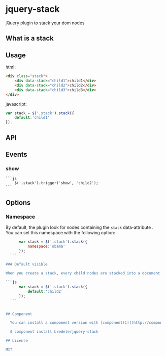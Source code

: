 
# jquery-stack

  jQuery plugin to stack your dom nodes

## What is a stack



## Usage

html:

```html
<div class="stack">
	<div data-stack="child1">child1</div>
	<div data-stack="child2">child2</div>
	<div data-stack="child3">child3</div>
</div>
```

javascript:

```js
var stack = $('.stack').stack({
	default:'child1'
});
```

## API


## Events

### show
  
	```js
		$('.stack').trigger('show', 'child2');
	```

## Options

### Namespace

  By default, the plugin look for nodes containing the `stack` data-attribute . You can set this namespace with the following option:

  ```js
		var stack = $('.stack').stack({
			namespace:'obama'
		});
	```

### Default visible

  When you create a stack, every child nodes are stacked into a document fragment and are not visible on the screen. However, you can choose to display one by default:

  ```js
		var stack = $('.stack').stack({
			default:'child2'
		});
	```


## Component

	You can install a component version with [component(1)](http://component.io):

    $ component install bredele/jquery-stack

## License

  MIT
